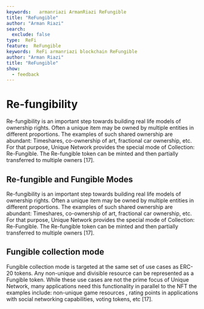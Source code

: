 ```yaml
---
keywords:   armanriazi ArmanRiazi ReFungible
title: "ReFungible"
author: "Arman Riazi"
search:
  exclude: false
type:  ReFi
feature:  ReFungible
keywords:  ReFi armanriazi blockchain ReFungible
author: "Arman Riazi"
title: "ReFungible"
show:
  - feedback
---
```


# Re-fungibility

Re-fungibility is an important step towards building real life models of ownership rights. Often a unique item may be owned by multiple entities in different proportions. The examples of such shared ownership are abundant: Timeshares, co-ownership of art, fractional car ownership, etc. For that purpose, Unique Network provides the special mode of Collection: Re-Fungible. The Re-fungible token can be minted and then partially transferred to multiple owners [17].

## Re-fungible and Fungible Modes
Re-fungibility is an important step towards building real life models of ownership rights. Often a unique item may be owned by multiple entities in different proportions. The examples of such shared ownership are abundant: Timeshares, co-ownership of art, fractional car ownership, etc. For that purpose, Unique Network provides the special mode of Collection: Re-Fungible. The Re-fungible token can be minted and then partially transferred to multiple owners [17].

## Fungible collection mode
Fungible collection mode is targeted at the same set of use cases as ERC-20 tokens. Any non-unique and divisible resource can be represented as a Fungible token. While these use cases are not the prime focus of Unique Network, many applications need this functionality in parallel to the NFT the examples include: non-unique game resources  , rating points in applications with social networking capabilities, voting tokens, etc [17].



